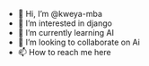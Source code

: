 - 👋 Hi, I’m @kweya-mba
- 👀 I’m interested in django
- 🌱 I’m currently learning AI
- 💞️ I’m looking to collaborate on Ai
- 📫 How to reach me here

<!---
kweya-mba/kweya-mba is a ✨ special ✨ repository because its `README.md` (this file) appears on your GitHub profile.
You can click the Preview link to take a look at your changes.
--->
